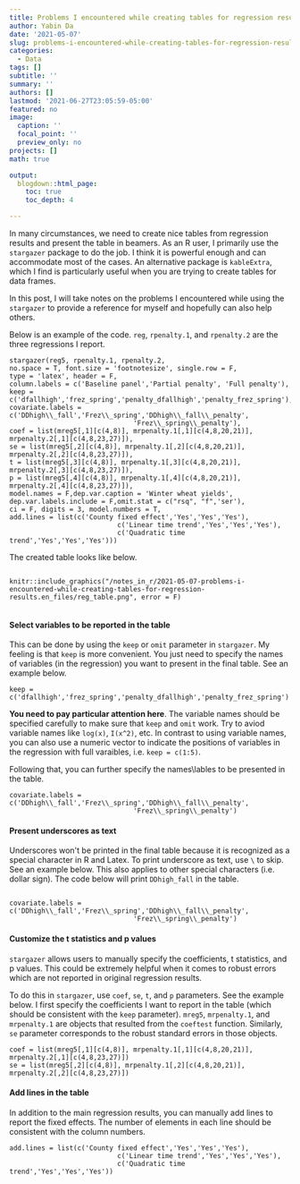 ```yaml
---
title: Problems I encountered while creating tables for regression results in R
author: Yabin Da
date: '2021-05-07'
slug: problems-i-encountered-while-creating-tables-for-regression-results in R
categories:
  - Data
tags: []
subtitle: ''
summary: ''
authors: []
lastmod: '2021-06-27T23:05:59-05:00'
featured: no
image:
  caption: ''
  focal_point: ''
  preview_only: no
projects: []
math: true

output:
  blogdown::html_page:
    toc: true
    toc_depth: 4

---
```




In many circumstances, we need to create nice tables from regression results and present the table in beamers. As an R user, I primarily use the `stargazer` package to do the job. I think it is powerful enough and can accommodate most of the cases. An alternative package is `kableExtra`, which I find is particularly useful when you are trying to create tables for data frames. 

In this post, I will take notes on the problems I encountered while using the `stargazer` to provide a reference for myself and hopefully can also help others. 

Below is an example of the code. `reg`, `rpenalty.1`, and `rpenalty.2` are the three regressions I report. 

```
stargazer(reg5, rpenalty.1, rpenalty.2, 
no.space = T, font.size = 'footnotesize', single.row = F,
type = 'latex', header = F,
column.labels = c('Baseline panel','Partial penalty', 'Full penalty'),
keep = c('dfallhigh','frez_spring','penalty_dfallhigh','penalty_frez_spring'),
covariate.labels = c('DDhigh\\_fall','Frez\\_spring','DDhigh\\_fall\\_penalty',
                               'Frez\\_spring\\_penalty'),
coef = list(mreg5[,1][c(4,8)], mrpenalty.1[,1][c(4,8,20,21)], mrpenalty.2[,1][c(4,8,23,27)]),
se = list(mreg5[,2][c(4,8)], mrpenalty.1[,2][c(4,8,20,21)], mrpenalty.2[,2][c(4,8,23,27)]),
t = list(mreg5[,3][c(4,8)], mrpenalty.1[,3][c(4,8,20,21)], mrpenalty.2[,3][c(4,8,23,27)]),
p = list(mreg5[,4][c(4,8)], mrpenalty.1[,4][c(4,8,20,21)], mrpenalty.2[,4][c(4,8,23,27)]),
model.names = F,dep.var.caption = 'Winter wheat yields',
dep.var.labels.include = F,omit.stat = c("rsq", "f",'ser'),
ci = F, digits = 3, model.numbers = T,
add.lines = list(c('County fixed effect','Yes','Yes','Yes'),
                           c('Linear time trend','Yes','Yes','Yes'),
                           c('Quadratic time trend','Yes','Yes','Yes')))

```

The created table looks like below. 

```{r, echo=F, fig.align='default', fig.show='hold'}

knitr::include_graphics("/notes_in_r/2021-05-07-problems-i-encountered-while-creating-tables-for-regression-results.en_files/reg_table.png", error = F)


```


#### Select variables to be reported in the table

This can be done by using the `keep` or `omit` parameter in `stargazer`. My feeling is that `keep` is more convenient. You just need to specify the names of variables (in the regression) you want to present in the final table.  See an example below.

```
keep = c('dfallhigh','frez_spring','penalty_dfallhigh','penalty_frez_spring')

```
**You need to pay particular attention here**. The variable names should be specified carefully to make sure that `keep` and `omit` work. Try to aviod variable names like `log(x)`, `I(x^2)`, etc. In contrast to using variable names, you can also use a numeric vector to indicate the positions of variables in the regression with full varaibles, i.e. `keep = c(1:5)`. 

Following that, you can further specify the names\lables to be presented in the table. 

```
covariate.labels = c('DDhigh\\_fall','Frez\\_spring','DDhigh\\_fall\\_penalty',
                               'Frez\\_spring\\_penalty')
```

#### Present underscores as text

Underscores won't be printed in the final table because it is recognized as a special character in R and Latex. To print underscore as text, use `\` to skip. See an example below. This also applies to other special characters (i.e. dollar sign). The code below will print `DDhigh_fall` in the table.

```

covariate.labels = c('DDhigh\\_fall','Frez\\_spring','DDhigh\\_fall\\_penalty',
                               'Frez\\_spring\\_penalty')
```

#### Customize the t statistics and p values
`stargazer` allows users to manually specify the coefficients, t statistics, and p values. This could be extremely helpful when it comes to robust errors which are not reported in original regression results.  

To do this in `stargazer`, use `coef`, `se`, `t`, and `p` parameters. See the example below. I first specify the coefficients I want to report in the table (which should be consistent with the `keep` parameter). `mreg5`, `mrpenalty.1`, and `mrpenalty.1` are objects that resulted from the `coeftest` function. Similarly, `se` parameter corresponds to the robust standard errors in those objects.   

```
coef = list(mreg5[,1][c(4,8)], mrpenalty.1[,1][c(4,8,20,21)], mrpenalty.2[,1][c(4,8,23,27)])
se = list(mreg5[,2][c(4,8)], mrpenalty.1[,2][c(4,8,20,21)], mrpenalty.2[,2][c(4,8,23,27)])

````

#### Add lines in the table

In addition to the main regression results, you can manually add lines to report the fixed effects. The number of elements in each line should be consistent with the column numbers. 

```
add.lines = list(c('County fixed effect','Yes','Yes','Yes'),
                           c('Linear time trend','Yes','Yes','Yes'),
                           c('Quadratic time trend','Yes','Yes','Yes'))

```







